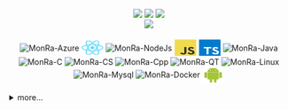 <!--Hello
<h2><img src="https://emojis.slackmojis.com/emojis/images/1531849430/4246/blob-sunglasses.gif?1531849430" width="30"/> Hi There👋 , I'm MonRá! <img src="https://media.giphy.com/media/12oufCB0MyZ1Go/giphy.gif" width="50"><img src="https://i.giphy.com/9KawrQzIwdAYg.webp" width="50"></h2>
-->

<div>
  </p>
  <div align="center">
   <a href="https://www.facebook.com/ramon.chaib" target="_blank"><img src="https://img.shields.io/badge/-Facebook-%230077B5?style=for-the-badge&logo=facebook&logoColor=white" target="_blank"></a> 
  <a href="https://www.instagram.com/monrapps/" target="_blank"><img src="https://img.shields.io/badge/-Instagram-%23E4405F?style=for-the-badge&logo=instagram&logoColor=white" target="_blank"></a>
  <a href="https://www.linkedin.com/in/ramon-chaib-27007635/" target="_blank"><img src="https://img.shields.io/badge/-LinkedIn-%230077B5?style=for-the-badge&logo=linkedin&logoColor=white" target="_blank"></a>   
</div>

<div align="center">
  <img src="https://i.giphy.com/MM0Jrc8BHKx3y.webp">
</div>
  
 <div style="display: inline_block" align="center"><br>
  <img align="center" alt="MonRa-Azure" height="30" width="40" src="https://cdn.jsdelivr.net/gh/devicons/devicon/icons/azure/azure-original.svg">
  <img align="center" alt="MonRa-React" height="30" width="40" src="https://raw.githubusercontent.com/devicons/devicon/master/icons/react/react-original.svg">
  <img align="center" alt="MonRa-NodeJs" height="30" width="40" src="https://cdn.jsdelivr.net/gh/devicons/devicon/icons/nodejs/nodejs-original.svg">
  <img align="center" alt="MonRa-Js" height="30" width="40" src="https://raw.githubusercontent.com/devicons/devicon/master/icons/javascript/javascript-original.svg">     <img align="center" alt="MonRa-Ts" height="30" width="40" src="https://raw.githubusercontent.com/devicons/devicon/master/icons/typescript/typescript-original.svg">
  <img align="center" alt="MonRa-Java" height="30" width="40" src="https://cdn.jsdelivr.net/gh/devicons/devicon/icons/java/java-original.svg">
  <img align="center" alt="MonRa-C" height="30" width="40" src="https://cdn.jsdelivr.net/gh/devicons/devicon/icons/c/c-original.svg">
  <img align="center" alt="MonRa-CS" height="30" width="40" src="https://cdn.jsdelivr.net/gh/devicons/devicon/icons/csharp/csharp-original.svg">
  <img align="center" alt="MonRa-Cpp" height="30" width="40" src="https://cdn.jsdelivr.net/gh/devicons/devicon/icons/cplusplus/cplusplus-original.svg">
  <img align="center" alt="MonRa-QT" height="30" width="40" src="https://cdn.jsdelivr.net/gh/devicons/devicon/icons/qt/qt-original.svg">
  <img align="center" alt="MonRa-Linux" height="30" width="40" src="https://cdn.jsdelivr.net/gh/devicons/devicon/icons/linux/linux-original.svg">
  <img align="center" alt="MonRa-Mysql" height="30" width="40" src="https://cdn.jsdelivr.net/gh/devicons/devicon/icons/mysql/mysql-original.svg">
  <img align="center" alt="MonRa-Docker" height="30" width="40" src="https://cdn.jsdelivr.net/gh/devicons/devicon/icons/docker/docker-original.svg">  
  <img align="center" alt="MonRa-Android" height="30" width="40" src="https://github.com/devicons/devicon/blob/master/icons/android/android-original.svg">
  
</div>
</a>

</br>
<!--
[![github activity graph](https://activity-graph.herokuapp.com/graph?username=monrapps&theme=chartreuse-dark)](https://github.com/monrapps/)
-->
<div>
<details>
      <summary>more...</summary>
      
<!--
### <img src="https://media.giphy.com/media/VgCDAzcKvsR6OM0uWg/giphy.gif" width="50"> A little more about me...  

```javascript
const monra = {
    pronouns: "He" | "Him",
    code: ["any"],
    askMeAbout: ["any"],
    technologies: {
        backEnd: {
            js: ["any"],
        },
        mobileApp: {
            native: ["Android Development"]
        },
        devOps: ["AWS", "Docker🐳", "Route53", "Nginx"],
        databases: ["mongo", "MySql", "sqlite"],
        misc: ["Firebase", "Socket.IO", "selenium", "open-cv", "php", "SuiteApp"]
    },
    architecture: ["Serverless Architecture", "Progressive web applications", "Single page applications"],
    currentFocus: "Building Robots to ease opertations",
    funFact: "There are two ways to write error-free programs; only the third one works"
};
```
-->

---
<!--START_SECTION:waka-->
![Code Time](http://img.shields.io/badge/Code%20Time-1%2C362%20hrs%2038%20mins-blue)

![Profile Views](http://img.shields.io/badge/Profile%20Views-0-blue)

![Lines of code](https://img.shields.io/badge/From%20Hello%20World%20I%27ve%20Written-5.0%20million%20lines%20of%20code-blue)

**🐱 My GitHub Data** 

> 📦 80.3 kB Used in GitHub's Storage 
 > 
> 🏆 5,132 Contributions in the Year 2025
 > 
> 🚫 Not Opted to Hire
 > 
> 📜 25 Public Repositories 
 > 
> 🔑 23 Private Repositories 
 > 
**I'm an Early 🐤** 

```text
🌞 Morning                9848 commits        ████████░░░░░░░░░░░░░░░░░   31.23 % 
🌆 Daytime                13168 commits       ██████████░░░░░░░░░░░░░░░   41.76 % 
🌃 Evening                4408 commits        ███░░░░░░░░░░░░░░░░░░░░░░   13.98 % 
🌙 Night                  4108 commits        ███░░░░░░░░░░░░░░░░░░░░░░   13.03 % 
```
📅 **I'm Most Productive on Thursday** 

```text
Monday                   5750 commits        █████░░░░░░░░░░░░░░░░░░░░   18.24 % 
Tuesday                  5909 commits        █████░░░░░░░░░░░░░░░░░░░░   18.74 % 
Wednesday                6106 commits        █████░░░░░░░░░░░░░░░░░░░░   19.36 % 
Thursday                 6805 commits        █████░░░░░░░░░░░░░░░░░░░░   21.58 % 
Friday                   4358 commits        ███░░░░░░░░░░░░░░░░░░░░░░   13.82 % 
Saturday                 1497 commits        █░░░░░░░░░░░░░░░░░░░░░░░░   04.75 % 
Sunday                   1107 commits        █░░░░░░░░░░░░░░░░░░░░░░░░   03.51 % 
```


📊 **This Week I Spent My Time On** 

```text
🕑︎ Time Zone: America/Sao_Paulo

💬 Programming Languages: 
TypeScript               2 hrs 36 mins       ██████████░░░░░░░░░░░░░░░   40.81 % 
Bash                     2 hrs 1 min         ████████░░░░░░░░░░░░░░░░░   31.53 % 
Other                    29 mins             ██░░░░░░░░░░░░░░░░░░░░░░░   07.56 % 
YAML                     25 mins             ██░░░░░░░░░░░░░░░░░░░░░░░   06.70 % 
Markdown                 20 mins             █░░░░░░░░░░░░░░░░░░░░░░░░   05.23 % 

🔥 Editors: 
Cursor                   6 hrs 11 mins       ████████████████████████░   96.74 % 
VS Code                  12 mins             █░░░░░░░░░░░░░░░░░░░░░░░░   03.26 % 

🐱‍💻 Projects: 
wlm-backend              3 hrs 8 mins        ████████████░░░░░░░░░░░░░   49.03 % 
gww-v6i_jiga             1 hr 23 mins        █████░░░░░░░░░░░░░░░░░░░░   21.62 % 
nlm-gww-watcher          29 mins             ██░░░░░░░░░░░░░░░░░░░░░░░   07.60 % 
wlm-infra                21 mins             █░░░░░░░░░░░░░░░░░░░░░░░░   05.70 % 
dbdump                   14 mins             █░░░░░░░░░░░░░░░░░░░░░░░░   03.85 % 

💻 Operating System: 
WSL                      6 hrs 11 mins       ████████████████████████░   96.74 % 
Windows                  12 mins             █░░░░░░░░░░░░░░░░░░░░░░░░   03.26 % 
```

**I Mostly Code in C++** 

```text
C                        17 repos            ████░░░░░░░░░░░░░░░░░░░░░   17.89 % 
Python                   13 repos            ███░░░░░░░░░░░░░░░░░░░░░░   13.68 % 
JavaScript               10 repos            ███░░░░░░░░░░░░░░░░░░░░░░   10.53 % 
Shell                    7 repos             ██░░░░░░░░░░░░░░░░░░░░░░░   07.37 % 
HTML                     6 repos             ██░░░░░░░░░░░░░░░░░░░░░░░   06.32 % 
```



**Timeline**

![Lines of Code chart](https://raw.githubusercontent.com/monrapps/monrapps/master/assets/bar_graph.png)


 Last Updated on 30/10/2025 08:30:02 UTC
<!--END_SECTION:waka-->
